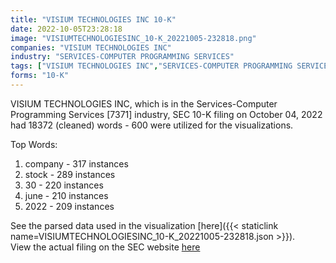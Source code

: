```yaml
---
title: "VISIUM TECHNOLOGIES INC 10-K"
date: 2022-10-05T23:28:18
image: "VISIUMTECHNOLOGIESINC_10-K_20221005-232818.png"
companies: "VISIUM TECHNOLOGIES INC"
industry: "SERVICES-COMPUTER PROGRAMMING SERVICES"
tags: ["VISIUM TECHNOLOGIES INC","SERVICES-COMPUTER PROGRAMMING SERVICES","10-04-2022","10-K"]
forms: "10-K"
---
```

VISIUM TECHNOLOGIES INC, which is in the Services-Computer Programming Services [7371] industry, SEC 10-K filing on October 04, 2022 had 18372 (cleaned) words - 600 were utilized for the visualizations.

Top Words:
1. company - 317 instances
2. stock - 289 instances
3. 30 - 220 instances
4. june - 210 instances
5. 2022 - 209 instances


See the parsed data used in the visualization [here]({{< staticlink name=VISIUMTECHNOLOGIESINC_10-K_20221005-232818.json >}}).  
View the actual filing on the SEC website [here](https://www.sec.gov/Archives/edgar/data/1082733/0001654954-22-013289.txt)